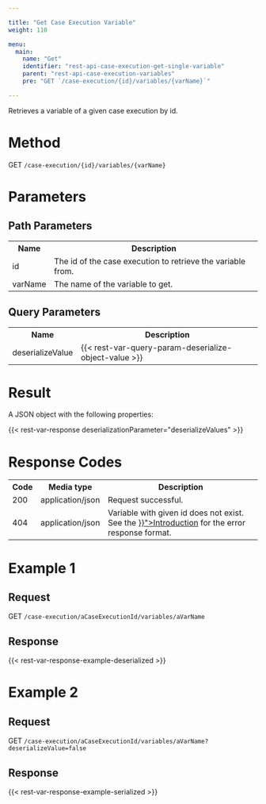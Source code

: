 ```yaml
---

title: "Get Case Execution Variable"
weight: 110

menu:
  main:
    name: "Get"
    identifier: "rest-api-case-execution-get-single-variable"
    parent: "rest-api-case-execution-variables"
    pre: "GET `/case-execution/{id}/variables/{varName}`"

---
```



Retrieves a variable of a given case execution by id.


# Method

GET `/case-execution/{id}/variables/{varName}`


# Parameters

## Path Parameters

<table class="table table-striped">
  <tr>
    <th>Name</th>
    <th>Description</th>
  </tr>
  <tr>
    <td>id</td>
    <td>The id of the case execution to retrieve the variable from.</td>
  </tr>
  <tr>
    <td>varName</td>
    <td>The name of the variable to get.</td>
  </tr>
</table>

## Query Parameters

<table class="table table-striped">
  <tr>
    <th>Name</th>
    <th>Description</th>
  </tr>
  <tr>
    <td>deserializeValue</td>
    <td>
      {{< rest-var-query-param-deserialize-object-value >}}
    </td>
  </tr>
</table>

# Result

A JSON object with the following properties:

{{< rest-var-response deserializationParameter="deserializeValues" >}}


# Response Codes

<table class="table table-striped">
  <tr>
    <th>Code</th>
    <th>Media type</th>
    <th>Description</th>
  </tr>
  <tr>
    <td>200</td>
    <td>application/json</td>
    <td>Request successful.</td>
  </tr>
  <tr>
    <td>404</td>
    <td>application/json</td>
    <td>Variable with given id does not exist. See the <a href="../../reference/rest/overview/_index.md#error-handling" >}}">Introduction</a> for the error response format.</td>
  </tr>
</table>


# Example 1

## Request

GET `/case-execution/aCaseExecutionId/variables/aVarName`

## Response

{{< rest-var-response-example-deserialized >}}

# Example 2

## Request

GET `/case-execution/aCaseExecutionId/variables/aVarName?deserializeValue=false`

## Response

{{< rest-var-response-example-serialized >}}

